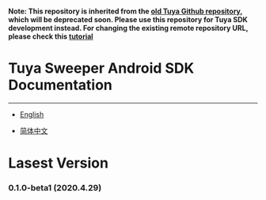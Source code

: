 #### Note: This repository is inherited from the [old Tuya Github repository](https://github.com/TuyaInc/tuyasmart_sweeper_android_sdk), which will be deprecated soon. Please use this repository for Tuya SDK development instead. For changing the existing remote repository URL, please check this [tutorial](https://docs.github.com/en/free-pro-team@latest/github/using-git/changing-a-remotes-url)

# Tuya Sweeper Android SDK Documentation

---

* [English](https://tuya.github.io/tuya-sweeper-android-sdk/en/)

* [简体中文](https://tuya.github.io/tuya-sweeper-android-sdk/zh-hans/)


# Lasest Version

### 0.1.0-beta1 (2020.4.29) 

